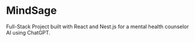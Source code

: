# MindSage
Full-Stack Project built with React and Nest.js for a mental health counselor AI using ChatGPT.
